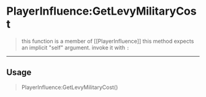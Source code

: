 # PlayerInfluence:GetLevyMilitaryCost
> this function is a member of [[PlayerInfluence]]
> this method expects an implicit "self" argument. invoke it with `:`
-----
## Usage
> PlayerInfluence:GetLevyMilitaryCost()
